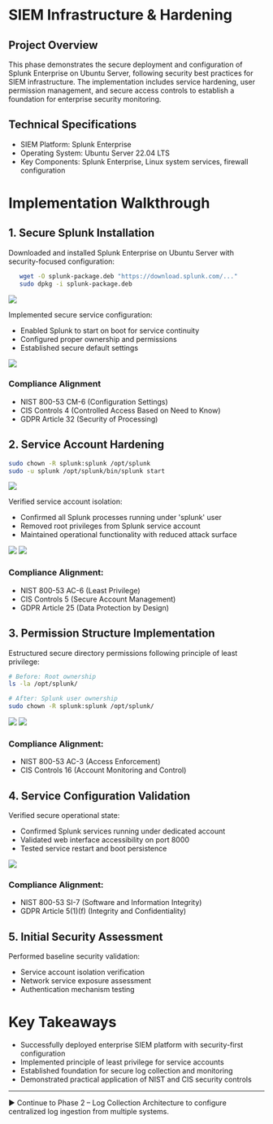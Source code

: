 # SIEM Infrastructure & Hardening

## Project Overview
This phase demonstrates the secure deployment and configuration of Splunk Enterprise on Ubuntu Server, following security best practices for SIEM infrastructure. The implementation includes service hardening, user permission management, and secure access controls to establish a foundation for enterprise security monitoring.

## Technical Specifications
- SIEM Platform: Splunk Enterprise
- Operating System: Ubuntu Server 22.04 LTS
- Key Components: Splunk Enterprise, Linux system services, firewall configuration

# Implementation Walkthrough

## 1. Secure Splunk Installation
Downloaded and installed Splunk Enterprise on Ubuntu Server with security-focused configuration:
 ```bash
    wget -O splunk-package.deb "https://download.splunk.com/..."
    sudo dpkg -i splunk-package.deb
```
![](https://i.postimg.cc/Pxvk41HT/1-Ubuntu-VM-Splunk.png)

Implemented secure service configuration:
- Enabled Splunk to start on boot for service continuity
- Configured proper ownership and permissions
- Established secure default settings

![](https://i.postimg.cc/yxqCrW69/2-Splunk-boot-on-start.png)

### Compliance Alignment
- NIST 800-53 CM-6 (Configuration Settings)
- CIS Controls 4 (Controlled Access Based on Need to Know)
- GDPR Article 32 (Security of Processing)

## 2. Service Account Hardening
```bash
sudo chown -R splunk:splunk /opt/splunk
sudo -u splunk /opt/splunk/bin/splunk start
```

![](https://i.postimg.cc/3w6sdWv6/4-Start-Splunk-log-in.png)

Verified service account isolation:
- Confirmed all Splunk processes running under 'splunk' user
- Removed root privileges from Splunk service account
- Maintained operational functionality with reduced attack surface

![](https://i.postimg.cc/tRPjndDz/8-Setting-Splunk-user-as-default-user.png)
![](https://i.postimg.cc/GhC1FB5n/9-Confirming-all-Splunk-process-are-owned-by-Splunk-user-instead-of-root.png)

### Compliance Alignment:
- NIST 800-53 AC-6 (Least Privilege)
- CIS Controls 5 (Secure Account Management)
- GDPR Article 25 (Data Protection by Design)

## 3. Permission Structure Implementation
Estructured secure directory permissions following principle of least privilege:

```bash
# Before: Root ownership
ls -la /opt/splunk/

# After: Splunk user ownership
sudo chown -R splunk:splunk /opt/splunk/
```

![](https://i.postimg.cc/Mps2J9Kz/5-Check-permissions-on-Splunk-securitylibrary-step.png)
![](https://i.postimg.cc/8Cj8pLjM/6-Set-permissions-for-Splunk-user.png)

### Compliance Alignment:
- NIST 800-53 AC-3 (Access Enforcement)
- CIS Controls 16 (Account Monitoring and Control)

## 4. Service Configuration Validation
Verified secure operational state:
- Confirmed Splunk services running under dedicated account
- Validated web interface accessibility on port 8000
- Tested service restart and boot persistence

![](https://i.postimg.cc/pXJMq2wh/7-Starting-Splunk-as-Splunk-user.png)

### Compliance Alignment:
- NIST 800-53 SI-7 (Software and Information Integrity)
- GDPR Article 5(1)(f) (Integrity and Confidentiality)

## 5. Initial Security Assessment
Performed baseline security validation:
- Service account isolation verification
- Network service exposure assessment
- Authentication mechanism testing

# Key Takeaways
- Successfully deployed enterprise SIEM platform with security-first configuration
- Implemented principle of least privilege for service accounts
- Established foundation for secure log collection and monitoring
- Demonstrated practical application of NIST and CIS security controls

---

▶️ Continue to Phase 2 – Log Collection Architecture to configure centralized log ingestion from multiple systems.
